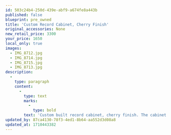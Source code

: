 ```yaml
---
id: 503c24b4-250d-439e-abf9-a674fe8a443b
published: false
blueprint: pre_owned
title: 'Custom Record Cabinet, Cherry Finish'
original_accessories: None
new_retail_price: 3300
your_price: 1650
local_only: true
images:
  - IMG_8712.jpg
  - IMG_8714.jpg
  - IMG_8715.jpg
  - IMG_8713.jpg
description:
  -
    type: paragraph
    content:
      -
        type: text
        marks:
          -
            type: bold
        text: 'Custom built record cabinet, cherry finish. The cabinet will hold 480 albums between the top bins and drawers. Heavy-duty sliders on the drawers to support the weight with soft close mechanism. Cabinet has one split on the face finish - only noticible from close examination. Cabinet sold as new for $3,300.00 and is a very well made piece of furniture. '
updated_by: 87ca4130-78f3-4ed1-8b64-aa552d3d08a8
updated_at: 1710443382
---
```

